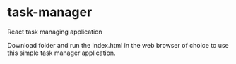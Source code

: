 # task-manager
React task managing application 

Download folder and run the index.html in the web browser of choice to use this simple task manager application. 
